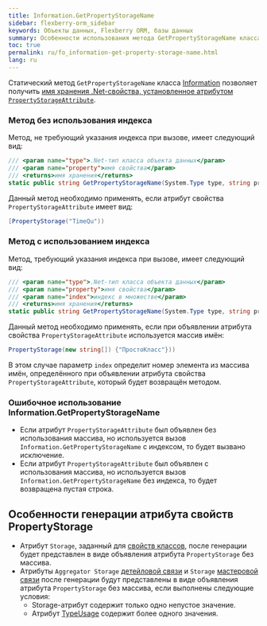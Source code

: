 ```yaml
---
title: Information.GetPropertyStorageName
sidebar: flexberry-orm_sidebar
keywords: Объекты данных, Flexberry ORM, базы данных
summary: Особенности использования метода GetPropertyStorageName класса Information
toc: true
permalink: ru/fo_information-get-property-storage-name.html
lang: ru
---
```


Статический метод `GetPropertyStorageName` класса [Information](fo_methods-class-information.html) позволяет получить [имя хранения .Net-свойства, установленное атрибутом `PropertyStorageAttribute`](fo_storing-data-objects.html).

### Метод без использования индекса

Метод, не требующий указания индекса при вызове, имеет следующий вид:

``` csharp
/// <param name="type">.Net-тип класса объекта данных</param>
/// <param name="property">имя свойства</param>
/// <returns>имя хранения</returns>
static public string GetPropertyStorageName(System.Type type, string property)
```

Данный метод необходимо применять, если атрибут свойства `PropertyStorageAttribute` имеет вид:

``` csharp
[PropertyStorage("TimeQu"))
```

### Метод с использованием индекса

Метод, требующий указания индекса при вызове, имеет следующий вид:

``` csharp
/// <param name="type">.Net-тип класса объекта данных</param>
/// <param name="property">имя свойства</param>
/// <param name="index">индекс в множестве</param>
/// <returns>имя хранения</returns>
static public string GetPropertyStorageName(System.Type type, string property, int index)
```

Данный метод необходимо применять, если при объявлении атрибута свойства `PropertyStorageAttribute` используется массив имён:

``` csharp
PropertyStorage(new string[]) {"ПростоКласс"}))
```

В этом случае параметр `index` определит номер элемента из массива имён, определённого при объявлении атрибута свойства `PropertyStorageAttribute`, который будет возвращён методом.

### Ошибочное использование Information.GetPropertyStorageName

* Если атрибут `PropertyStorageAttribute` был объявлен без использования массива, но используется вызов `Information.GetPropertyStorageName` с индексом, то будет вызвано исключение.
* Если атрибут `PropertyStorageAttribute` был объявлен с использования массива, но используется вызов `Information.GetPropertyStorageName` без индекса, то будет возвращена пустая строка.

## Особенности генерации атрибута свойств PropertyStorage

* Атрибут `Storage`, заданный для [свойств классов](fo_attributes-class-data.html), после генерации будет представлен в виде объявления атрибута `PropertyStorage` без массива.
* Атрибуты `Aggregator Storage` [детейловой связи](fo_detail-associations-properties.html) и `Storage` [мастеровой связи](fd_master-association.html) после генерации будут представлены в виде объявления атрибута `PropertyStorage` без массива, если выполнены следующие условия:
  * Storage-атрибут содержит только одно непустое значение.
  * Атрибут [TypeUsage](fo_type-usage-problem.html) содержит более одного значения.
